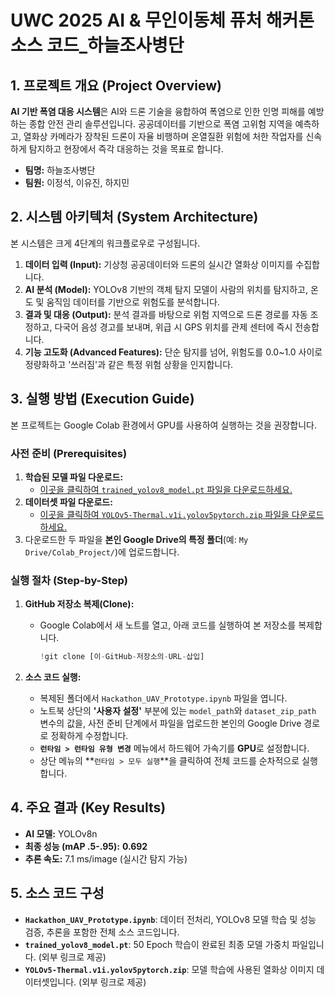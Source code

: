 # UWC 2025 AI & 무인이동체 퓨처 해커톤 소스 코드_하늘조사병단

## 1. 프로젝트 개요 (Project Overview)

**AI 기반 폭염 대응 시스템**은 AI와 드론 기술을 융합하여 폭염으로 인한 인명 피해를 예방하는 종합 안전 관리 솔루션입니다. 공공데이터를 기반으로 폭염 고위험 지역을 예측하고, 열화상 카메라가 장착된 드론이 자율 비행하며 온열질환 위험에 처한 작업자를 신속하게 탐지하고 현장에서 즉각 대응하는 것을 목표로 합니다.

- **팀명:** 하늘조사병단
- **팀원:** 이정석, 이유진, 하지민

## 2. 시스템 아키텍처 (System Architecture)

본 시스템은 크게 4단계의 워크플로우로 구성됩니다.

1.  **데이터 입력 (Input):** 기상청 공공데이터와 드론의 실시간 열화상 이미지를 수집합니다.
2.  **AI 분석 (Model):** YOLOv8 기반의 객체 탐지 모델이 사람의 위치를 탐지하고, 온도 및 움직임 데이터를 기반으로 위험도를 분석합니다.
3.  **결과 및 대응 (Output):** 분석 결과를 바탕으로 위험 지역으로 드론 경로를 자동 조정하고, 다국어 음성 경고를 보내며, 위급 시 GPS 위치를 관제 센터에 즉시 전송합니다.
4.  **기능 고도화 (Advanced Features):** 단순 탐지를 넘어, 위험도를 0.0~1.0 사이로 정량화하고 '쓰러짐'과 같은 특정 위험 상황을 인지합니다.

## 3. 실행 방법 (Execution Guide)

본 프로젝트는 Google Colab 환경에서 GPU를 사용하여 실행하는 것을 권장합니다.

### **사전 준비 (Prerequisites)**

1.  **학습된 모델 파일 다운로드:**
    - [이곳을 클릭하여 `trained_yolov8_model.pt` 파일을 다운로드하세요.](여기에-모델-파일-구글드라이브-공유-링크-삽입)
2.  **데이터셋 파일 다운로드:**
    - [이곳을 클릭하여 `YOLOv5-Thermal.v1i.yolov5pytorch.zip` 파일을 다운로드하세요.](여기에-데이터셋-구글드라이브-공유-링크-삽입)
3.  다운로드한 두 파일을 **본인 Google Drive의 특정 폴더**(예: `My Drive/Colab_Project/`)에 업로드합니다.

### **실행 절차 (Step-by-Step)**

1.  **GitHub 저장소 복제(Clone):**
    - Google Colab에서 새 노트를 열고, 아래 코드를 실행하여 본 저장소를 복제합니다.
      ```python
      !git clone [이-GitHub-저장소의-URL-삽입]
      ```

2.  **소스 코드 실행:**
    - 복제된 폴더에서 `Hackathon_UAV_Prototype.ipynb` 파일을 엽니다.
    - 노트북 상단의 **'사용자 설정'** 부분에 있는 `model_path`와 `dataset_zip_path` 변수의 값을, 사전 준비 단계에서 파일을 업로드한 본인의 Google Drive 경로로 정확하게 수정합니다.
    - **`런타임 > 런타임 유형 변경`** 메뉴에서 하드웨어 가속기를 **GPU**로 설정합니다.
    - 상단 메뉴의 **`런타임 > 모두 실행`**을 클릭하여 전체 코드를 순차적으로 실행합니다.

## 4. 주요 결과 (Key Results)

- **AI 모델:** YOLOv8n
- **최종 성능 (mAP .5-.95):** **0.692**
- **추론 속도:** 7.1 ms/image (실시간 탐지 가능)

## 5. 소스 코드 구성

- **`Hackathon_UAV_Prototype.ipynb`**: 데이터 전처리, YOLOv8 모델 학습 및 성능 검증, 추론을 포함한 전체 소스 코드입니다.
- **`trained_yolov8_model.pt`**: 50 Epoch 학습이 완료된 최종 모델 가중치 파일입니다. (외부 링크로 제공)
- **`YOLOv5-Thermal.v1i.yolov5pytorch.zip`**: 모델 학습에 사용된 열화상 이미지 데이터셋입니다. (외부 링크로 제공)

